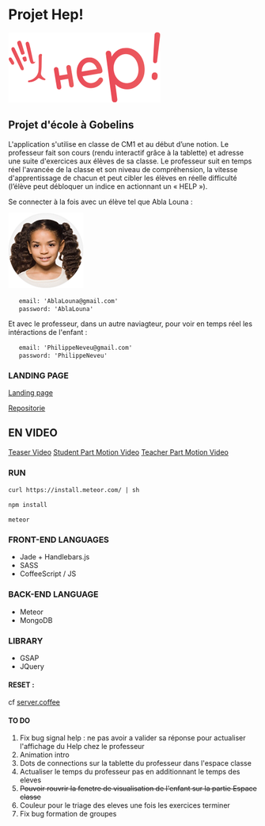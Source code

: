 [logo]: https://github.com/AntoineCharbonnier/School-gobelins/blob/master/public/logo/Logo_hep.png "HEP!"
[ablalouna]: https://github.com/AntoineCharbonnier/School-gobelins/blob/master/public/assets/profile_images/Abla_Louna.png "One student named Abla Louna!"

# Projet Hep!

![alt text][logo]

## Projet d'école à Gobelins

L'application s'utilise en classe de CM1 et au début d’une notion. 
Le professeur fait son cours (rendu interactif grâce à la tablette) et adresse une suite d'exercices aux élèves de sa classe. 
Le professeur suit en temps réel l'avancée de la classe et son niveau de compréhension, 
la vitesse d'apprentissage de chacun et peut cibler les élèves en réelle difficulté (l’élève peut débloquer un indice en actionnant un « HELP »).



Se connecter à la fois avec un élève tel que Abla Louna : 

![alt text][ablalouna]

```
   email: 'AblaLouna@gmail.com'
   password: 'AblaLouna'
```

Et avec le professeur, dans un autre naviagteur, pour voir en temps réel les intéractions de l'enfant : 

```
   email: 'PhilippeNeveu@gmail.com'
   password: 'PhilippeNeveu'
```
### LANDING PAGE

[Landing page](http://antoinecharbonnier.fr/HEP/)


[Repositorie](https://github.com/AntoineCharbonnier/School-gobelins-landing-page)


## EN VIDEO

[Teaser Video](https://vimeo.com/143251261)
[Student Part Motion Video](https://vimeo.com/143251262)
[Teacher Part Motion Video](https://vimeo.com/143251260)



### RUN 

```shell
curl https://install.meteor.com/ | sh
```

```shell
npm install
```

```shell
meteor
```


### FRONT-END LANGUAGES

  * Jade + Handlebars.js
  * SASS
  * CoffeeScript / JS

### BACK-END LANGUAGE

  * Meteor
  * MongoDB

### LIBRARY

  * GSAP
  * JQuery


#### RESET : 

cf [server.coffee](https://github.com/AntoineCharbonnier/School-gobelins/blob/master/server/server.coffee)

#### TO DO

1. Fix bug signal help : ne pas avoir a valider sa réponse pour actualiser l'affichage du Help chez le professeur
2. Animation intro
3. Dots de connections sur la tablette du professeur dans l'espace classe
4. Actualiser le temps du professeur pas en additionnant le temps des eleves
5. ~~Pouvoir rouvrir la fenetre de visualisation de l'enfant sur la partie Espace classe~~
6. Couleur pour le triage des eleves une fois les exercices terminer
7. Fix bug formation de groupes
